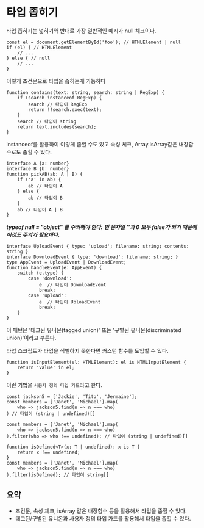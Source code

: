 # 타입 좁히기

타입 좁히기는 넓히기와 반대로 가장 일반적인 예시가 null 체크이다.

```
const el = document.getElementById('foo'); // HTMLElement | null
if (el) { // HTMLElement
	// ...
} else { // null
	// ...
}
```

이렇게 조건문으로 타입을 좁히는게 가능하다

```
function contains(text: string, search: string | RegExp) {
	if (search instanceof RegExp) {
		search // 타입이 RegExp
		return !!search.exec(text);
	}
	search // 타입이 string
	return text.includes(search);
}
```

instanceof를 활용하여 이렇게 좁힐 수도 있고 속성 체크, Array.isArray같은 내장함수로도 좁힐 수 있다.

```
interface A {a: number}
interface B {b: number}
function pickAB(ab: A | B) {
	if ('a' in ab) {
		ab // 타입이 A
	} else {
		ab // 타입이 B
	}
	ab // 타입이 A | B
}
```

**_typeof null = "object" 를 주의해야 한다._**
**_빈 문자열 ''과 0 모두 false가 되기 때문에 이것도 주의가 필요하다._**

```
interface UploadEvent { type: 'upload'; filename: string; contents: string }
interface DownloadEvent { type: 'download'; filename: string; }
type AppEvent = UploadEvent | DownloadEvent;
function handleEvent(e: AppEvent) {
	switch (e.type) {
		case 'download':
			e  // 타입이 DownloadEvent
			break;
		case 'upload':
			e  // 타입이 UploadEvent
			break;
	}
}
```

이 패턴은 '태그된 유니온(tagged union)' 또는 '구별된 유니온(discriminated union)'이라고 부른다.

타입 스크립트가 타입을 식별하지 못한다면 커스텀 함수를 도입할 수 있다.

```
function isInputElement(el: HTMLElement): el is HTMLInputElement {
	return 'value' in el;
}
```

이런 기법을 `사용자 정의 타입 가드`라고 한다.

```
const jackson5 = ['Jackie', 'Tito', 'Jermaine'];
const members = ['Janet', 'Michael'].map(
	who => jackson5.find(n => n === who)
) // 타입이 (string | undefined)[]

const members = ['Janet', 'Michael'].map(
	who => jackson5.find(n => n === who)
).filter(who => who !== undefined); // 타입이 (string | undefined)[]

function isDefined<T>(x: T | undefined): x is T {
	return x !== undefined;
}
const members = ['Janet', 'Michael'].map(
	who => jackson5.find(n => n === who)
).filter(isDefined); // 타입이 string[]
```

## 요약

- 조건문, 속성 체크, isArray 같은 내장함수 등을 활용해서 타입을 좁힐 수 있다.
- 태그된/구별된 유니온과 사용자 정의 타입 가드를 활용해서 타입을 좁힐 수 있다.
